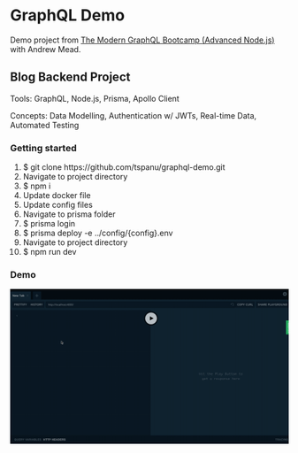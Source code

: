 # GraphQL Demo

Demo project from [The Modern GraphQL Bootcamp (Advanced Node.js)](https://www.udemy.com/graphql-bootcamp/) with Andrew Mead.

## Blog Backend Project

Tools: GraphQL, Node.js, Prisma, Apollo Client

Concepts: Data Modelling, Authentication w/ JWTs, Real-time Data, Automated Testing

### Getting started

1. $ git clone https://<span></span>github.com/tspanu/graphql-demo.git
2. Navigate to project directory
3. $ npm i
4. Update docker file
5. Update config files
6. Navigate to prisma folder
7. $ prisma login
8. $ prisma deploy -e ../config/{config}.env
9. Navigate to project directory
10. $ npm run dev

### Demo

![Graphql-Demo](https://github.com/tspanu/graphql-demo/blob/master/graphql-demo.gif)
